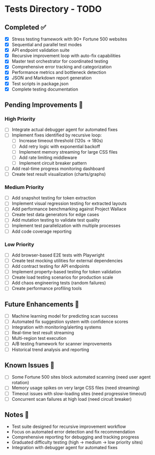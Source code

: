 # Tests Directory - TODO

## Completed ✅
- [x] Stress testing framework with 90+ Fortune 500 websites
- [x] Sequential and parallel test modes
- [x] API endpoint validation suite
- [x] Recursive improvement loop with auto-fix capabilities
- [x] Master test orchestrator for coordinated testing
- [x] Comprehensive error tracking and categorization
- [x] Performance metrics and bottleneck detection
- [x] JSON and Markdown report generation
- [x] Test scripts in package.json
- [x] Complete testing documentation

## Pending Improvements 🔄

### High Priority
- [ ] Integrate actual debugger agent for automated fixes
- [ ] Implement fixes identified by recursive loop:
  - [ ] Increase timeout threshold (120s → 180s)
  - [ ] Add retry logic with exponential backoff
  - [ ] Implement memory streaming for large CSS files
  - [ ] Add rate limiting middleware
  - [ ] Implement circuit breaker pattern
- [ ] Add real-time progress monitoring dashboard
- [ ] Create test result visualization (charts/graphs)

### Medium Priority
- [ ] Add snapshot testing for token extraction
- [ ] Implement visual regression testing for extracted layouts
- [ ] Add performance benchmarking against Project Wallace
- [ ] Create test data generators for edge cases
- [ ] Add mutation testing to validate test quality
- [ ] Implement test parallelization with multiple processes
- [ ] Add code coverage reporting

### Low Priority
- [ ] Add browser-based E2E tests with Playwright
- [ ] Create test mocking utilities for external dependencies
- [ ] Add contract testing for API endpoints
- [ ] Implement property-based testing for token validation
- [ ] Create load testing scenarios for production scale
- [ ] Add chaos engineering tests (random failures)
- [ ] Create performance profiling tools

## Future Enhancements 🚀
- [ ] Machine learning model for predicting scan success
- [ ] Automated fix suggestion system with confidence scores
- [ ] Integration with monitoring/alerting systems
- [ ] Real-time test result streaming
- [ ] Multi-region test execution
- [ ] A/B testing framework for scanner improvements
- [ ] Historical trend analysis and reporting

## Known Issues 🐛
- [ ] Some Fortune 500 sites block automated scanning (need user agent rotation)
- [ ] Memory usage spikes on very large CSS files (need streaming)
- [ ] Timeout issues with slow-loading sites (need progressive timeout)
- [ ] Concurrent scan failures at high load (need circuit breaker)

## Notes 📝
- Test suite designed for recursive improvement workflow
- Focus on automated error detection and fix recommendation
- Comprehensive reporting for debugging and tracking progress
- Graduated difficulty testing (high → medium → low priority sites)
- Integration with debugger agent for automated fixes